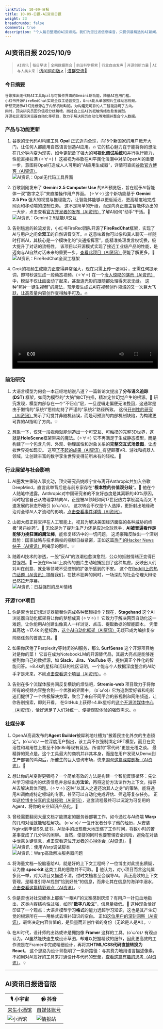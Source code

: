 ```yaml
---
linkTitle: 10-09-日报
title: 10-09-日报-AI资讯日报
weight: 23
breadcrumbs: false
comments: true
description: "个人每日整理的AI资讯站。我们为您过滤信息噪音，只提供最精选的AI新闻、最实用的AI工具与AI教程，助您高效获取人工智能领域的前沿动态"
---
```


## AI资讯日报 2025/10/9

>  `AI资讯` | `每日早读` | `全网数据聚合` | `前沿科学探索` | `行业自由发声` | `开源创新力量` | `AI与人类未来` | [访问网页版↗️](https://ai.hubtoday.app/) | [进群交流🤙](https://raw.githubusercontent.com/justlovemaki/CloudFlare-AI-Insight-Daily/main/docs/images/wechat.png)



### **今日摘要**

```
谷歌推出无代码AI工具Opal与可操作界面的Gemini新功能，降低AI应用门槛。
小红书开源FireRedChat实现全双工语音交互，Grok能从单张照片生成动态视频。
新研究揭示AI幻觉根源在于内部机制缺陷，为构建更可靠的人工智能指明了方向。
同时，顶尖研究员因价值观分歧跳槽，而社会上反AI的抵触情绪也愈发强烈。
开源社区涌现浏览器自动化等项目，致力于解决网页自动化等难题并整合个人数据。
```



### 产品与功能更新

1.  谷歌的无代码AI构建工具 **Opal** 正式迈向全球，向15个新国家的用户敞开大门，让任何人都能用自然语言创造AI应用。🔥 它的核心魅力在于能将你的想法在几分钟内变为现实，如今更配备了强大的**可视化调试系统**和并行执行能力，性能直接拉满 (✧∀✧)！ 这被视为谷歌在AI平民化浪潮中对垒OpenAI的重要一步，意图将Opal打造成人人可用的"AI应用生成器”，详情可查阅[谷歌官方博客（AI资讯）](https://opal.withgoogle.com/)。<br/>![AI资讯：Opal无代码工具界面](https://source.hubtoday.app/images/2025/10/news_01k726w0t5fc8t2847nkdms0dt.avif)<br/>

2.  谷歌刚刚发布了 **Gemini 2.5 Computer Use** 的API预览版，旨在赋予AI智能体一双"数字之手”来直接操作用户界面。 (✧∀✧) 这个新功能基于 **Gemini 2.5 Pro** 强大的视觉与推理能力，让智能体能够以更低延迟、更高精度地完成网页和移动端的控制任务。 这不是简单的升级，而是向真正自主智能体迈出的一大步，点击查看[官方开发者的发布（AI资讯）](https://x.com/googleaidevs/status/1975649435960127832)了解AI如何"动手”干活。🚀<br/>![AI资讯：Gemini 2.5赋能UI交互](https://source.hubtoday.app/images/2025/10/news_01k726w3zef9arh082qc3wvn12.avif)<br/>

3.  告别尴尬的轮流发言，小红书FireRed团队开源了**FireRedChat**框架，实现了AI与用户之间**全双工**的自然语音交互。🔥 这意味着你可以像和真人聊天一样随时打断AI，其核心是一个模块化的"交通指挥官”，能精准处理发言权切换，极大提升了对话的流畅性。 该项目以开源模式实现了接近工业级产品的性能，是迈向与AI自然对话未来的重要一步，[查看此项目（AI资讯）](https://x.com/shao__meng/status/1975740120029593697)便能了解更多。🚀<br/>![AI资讯：FireRedChat全双工框架](https://source.hubtoday.app/images/2025/10/news_01k726wd53fwybbndn79rm8yhe.avif)<br/>

4.  Grok的视频生成能力正变得异常强大，现在只需上传一张照片，无需任何提示词，即可秒速生成一段动态视频。(✧∀✧) 在一个[令人惊叹的演示（AI资讯）](https://x.com/imxiaohu/status/1975927534807294287)中，模型不仅让画面动了起来，甚至连光影的跟随都处理得天衣无缝。 这种"照片一键生视频”的魔法，预示着生成式AI在视频创作领域的又一次巨大飞跃，让高质量内容创作变得触手可及。🔥<br/><video src="https://source.hubtoday.app/images/2025/10/news_01k726wh4efwz9jjb6368dbj7c.mp4" controls="controls" width="100%"></video><br/>

### 前沿研究

1.  大语言模型为何会一本正经地胡说八道？一篇新论文提出了**分布语义追踪 (DST)** 框架，如同为模型的"大脑”做CT扫描，精准定位幻觉产生的根源。🤔 研究发现，模型内部存在一个"不归点”层，一旦逻辑走偏便无法挽回，这通常是由于懒惰的"系统1”思维劫持了严谨的"系统2”路径所致。 这份[开创性的研究（AI资讯）](https://arxiv.org/abs/2510.06107)揭示了幻觉并非随机错误，而是可预测的内部机制缺陷，为构建更可靠的AI指明了方向。💡

2.  想象一下，仅凭一段视频就能创造出一个可交互、可触摸的完整3D世界，这就是**HoloScene**框架带来的魔法。(✧∀✧) 它不再满足于生成静态模型，而是构建了一个包含几何、外观、物理属性和对象关系的**完整交互式场景图**，让虚拟世界宛如现实。 这项[了不起的成果（AI资讯）](https://xiahongchi.github.io/HoloScene)有望颠覆VR、游戏和机器人领域，让创建丰富的数字孪生世界变得前所未有的轻松。🚀

### 行业展望与社会影响

1.  AI圈发生重磅人事变动，顶尖研究员姚顺宇宣布离开Anthropic并加入谷歌DeepMind，直言此举背后是与前东家存在"**根本性的价值观分歧**”。🤔 他在个人随笔中透露，Anthropic对中国研究者的不友好态度是其离职的40%原因，同时坦言自己从物理学转向AI，正是被AI领域如同17世纪热力学般混沌而又飞速发展的状态所吸引 (o´ω'o)ﾉ。 这次转会不仅是个人选择，更折射出地缘政治对全球AI人才流动的影响，[点击查看事件详情（AI资讯）](https://mp.weixin.qq.com/s?__biz=MzIzNjc1NzUzMw==&mid=2247830456&idx=1&sn=0cc17705be81a8d2566072ad603d3c3a)。

2.  山姆大叔正将宝押在人工智能上，视其为解决美国经济面临的各种威胁的终极"灵丹妙药”。🤔 无论是为了提升生产力还是应对全球竞争，**AI被普遍看作是能够力挽狂澜的魔法棒**，能修复经济中的一切问题。 这场豪赌反映出一个深刻趋势：国家战略与技术霸权的捆绑日益紧密，正如这篇[热门的Hacker News帖子（AI资讯）](https://readhacker.news/s/6D7Nk)所揭示的那样。💡

3.  随着AI技术的渗透，一股"反AI”的浪潮也愈演愈烈，公众的抵触情绪正变得日益强烈。🤔 一张在Reddit上疯传的图片生动地捕捉到了这种焦虑，反映出人们对AI在创意、就业等领域不受控制的扩张所感到的不安。 这个在[Reddit上的热门话题（AI资讯）](https://www.reddit.com/r/artificial/comments/1o19yhp/antiai_backlash_getting_intense/)提醒我们，在技术狂奔的同时，一场深刻的社会伦理大辩论已然拉开序幕。<br/>![AI资讯：日益强烈的反AI情绪](https://source.hubtoday.app/images/2025/10/news_01k726wrjdeck85tdbtbszyq06.avif)<br/>

### 开源TOP项目

1.  你是否也曾幻想浏览器能替你完成各种繁琐操作？现在，**Stagehand** 这个AI浏览器自动化框架将让你的梦想成真 (✧∀✧)！ 它致力于解决网页自动化这一难题，让你能用AI创建出像真人一样浏览、点击、提取数据的智能脚本。 凭借其高达 ⭐17.4k 的星标数，[这个AI自动化框架（AI资讯）](https://github.com/browserbase/stagehand)无疑已成为编排复杂网络任务的首选工具。🚀

2.  如果你厌倦了Perplexity等封闭的AI服务，那么 **SurfSense** 这个开源项目绝对是你的菜！ 它旨在成为NotebookLM的开源替代品，其最大亮点是能够连接到你自己的数据源，如 **Slack、Jira、YouTube** 等，提供真正个性化的智能问答。⭐8.4k的星标和活跃的社区证明，一个能与个人数据深度整合的AI助手才是未来，不妨[点击查看这个项目（AI资讯）](https://github.com/MODSetter/SurfSense)。🔥

3.  告别在多个流媒体服务间反复横跳的烦恼吧，**Stremio-web** 项目致力于将你所有的视频内容整合到一个优雅的界面中。 (o´ω'o)ﾉ 它为追剧爱好者和电影迷们提供了一个终极解决方案，聚合了来自不同平台的影视剧和网络频道，让你告别搜索，即刻开看。 在GitHub上获得⭐4.8k星标的[这个开源流媒体中心（AI资讯）](https://github.com/Stremio/stremio-web)，恰好满足了人们对统一、便捷观影体验的强烈需求。🔥

### 社媒分享

1.  OpenAI高调发布的**Agent Builder**被犀利地吐槽为"披着民主化外衣的生态锁定”。(o´ω'o)ﾉ 一位深度用户指出，该工具不仅强制绑定GPT模型，而且在灵活性和易用性上甚至不如n8n等现有竞品，所谓的"零代码”更是无稽之谈。 最精辟的观点是，这个工具最大的商机并非其本身，而是在用户发现从Demo到生产部署的鸿沟后，所催生的巨大咨询市场，快来围观[这篇深度剖析（AI资讯）](https://x.com/dotey/status/1975627459078070484)。🤔

2.  想让你的AI变得更强吗？一个简单有效的方法是构建一个智能反馈循环：先让AI学习领域内的优质信息并总结出**方法论**，再将这份方法论作为上下文，指导AI去解决具体问题。(✧∀✧) 这种"以其人之道还治其人之身”的策略，能将通用AI调教成特定领域的专家，甚至可以自动化完成评估、筛选等复杂任务。 正如[这位博主分享的实战经验（AI资讯）](https://x.com/Yangyixxxx/status/1975853374202675414)，这套流程最终可以沉淀为可复用的Agent，将你的专业知识产品化。🚀

3.  曾经需要翻阅大量文档才能搞定的服务器部署工作，如今通过与AI终端 **Warp** 的几句对话就能轻松解决。 (o´ω'o)ﾉ 一位开发者分享了他的经历，从安装Nginx到申请SSL证书，AI助手的出现极大地压缩了工作时间，将数小时的苦差事变成了几分钟的闲聊。 当然，便捷的同时也要警惕安全风险，避免在对话中泄露关键信息，点击查看[这位开发者的心得体会（AI资讯）](https://x.com/hongming731/status/1975924656621367566)。🤔<br/>![AI资讯：使用Warp调试脚本](https://source.hubtoday.app/images/2025/10/news_01k726wvnpft89nvw1pzvw2w7r.avif)<br/>![AI资讯：Warp高效解决服务器问题](https://source.hubtoday.app/images/2025/10/news_01k726x7v0fzebgpga3hpxkr2x.avif)<br/>

4.  将海量文档一股脑塞给AI，就是好的上下文工程吗？一位博主对此提出质疑，认为像 **spec-kit** 这类工具的思路并不可取。🤔 他认为，对小项目而言这纯属多此一举，对大项目又描述不清，过时文档甚至会误导AI。 真正高效的上下文管理，是精准引导AI找到"恰到好处”的信息，而非让其在信息的海洋中溺水，[点击查看这篇精彩观点（AI资讯）](https://x.com/dotey/status/1975715488371003599)。💡

5.  你是否也对社交媒体上那些"一眼AI”的文案感到厌烦？有用户一针见血地指出，这类内容结构性过强，如同"**数字八股文**”，信息量极低。🤔 这种现象恰好印证了一个观点：大语言模型学习**格式**的能力远超学习知识，这也是其产生幻觉的根源所在——用格式去填补知识的空白。 正如[这位用户的深刻洞察（AI资讯）](https://m.okjike.com/originalPosts/68e64a925edbca981d31dcb0)，最终决定内容价值的，是质量而非创作者的身份（无论是人是AI）。💡

6.  在AI时代，设计师的出路或许是拥抱像 **Framer** 这样的工具。(o´ω'o)ﾉ 有观点认为，AI虽然能快速生成设计草图，却难以把握精致的细节，因此更高效的工作流是在Framer中完成精细设计，再将其**HTML/CSS代码直接转换为React**。 这个思路为设计师指明了一条新路径：与其费力地用语言描述像素，不如用对AI友好的工具来打通设计与代码的壁垒，[查看这篇有趣的思考（AI资讯）](https://x.com/Yangyixxxx/status/1975839033692725525)。💡


---

## **AI资讯日报语音版**

| 🎙️ **小宇宙** | 📹 **抖音** |
| --- | --- |
| [来生小酒馆](https://www.xiaoyuzhoufm.com/podcast/683c62b7c1ca9cf575a5030e)  |   [自媒体账号](https://www.douyin.com/user/MS4wLjABAAAAwpwqPQlu38sO38VyWgw9ZjDEnN4bMR5j8x111UxpseHR9DpB6-CveI5KRXOWuFwG)|
| ![小酒馆](https://source.hubtoday.app/logo/f959f7984e9163fc50d3941d79a7f262.md.png) | ![情报站](https://source.hubtoday.app/logo/7fc30805eeb831e1e2baa3a240683ca3.md.png) |



